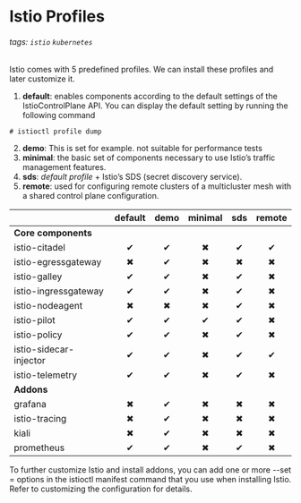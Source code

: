 # Istio Profiles

###### tags: `istio` `kubernetes`

Istio comes with 5 predefined profiles. We can install these profiles and later customize it.

1. **default**: enables components according to the default settings of the IstioControlPlane API. You can display the default setting by running the following command 
```
# istioctl profile dump
```
2. **demo**: This is set for example. not suitable for performance tests
3. **minimal**: the basic set of components necessary to use Istio’s traffic management features.
4. **sds**: *default profile* + Istio’s SDS (secret discovery service).
5. **remote**: used for configuring remote clusters of a multicluster mesh with a shared control plane configuration.



|                        | default | demo | minimal | sds | remote |
| ---------------------- |:-------:|:----:|:-------:|:---:|:------:|
| **Core components**    |         |      |         |     |        |
| istio-citadel          |    ✔    |  ✔   |    ✖    |  ✔  |   ✔    |
| istio-egressgateway    |    ✖    |  ✔   |    ✖    |  ✖  |   ✖    |
| istio-galley           |    ✔    |  ✔   |    ✖    |  ✔  |   ✖    |
| istio-ingressgateway   |    ✔    |  ✔   |    ✖    |  ✔  |   ✖    |
| istio-nodeagent        |    ✖    |  ✖   |    ✖    |  ✔  |   ✖    |
| istio-pilot            |    ✔    |  ✔   |    ✔    |  ✔  |   ✖    |
| istio-policy           |    ✔    |  ✔   |    ✖    |  ✔  |   ✖    |
| istio-sidecar-injector |    ✔    |  ✔   |    ✖    |  ✔  |   ✔    |
| istio-telemetry        |    ✔    |  ✔   |    ✖    |  ✔  |   ✖    |
| **Addons**             |         |      |         |     |        |
| grafana                |    ✖    |  ✔   |    ✖    |  ✖  |   ✖    |
| istio-tracing          |    ✖    |  ✔   |    ✖    |  ✖  |   ✖    |
| kiali                  |    ✖    |  ✔   |    ✖    |  ✖  |   ✖    |
| prometheus             |    ✔    |  ✔   |    ✖    |  ✔  |   ✖    |

To further customize Istio and install addons, you can add one or more --set <key>=<value> options in the istioctl manifest command that you use when installing Istio. Refer to customizing the configuration for details.